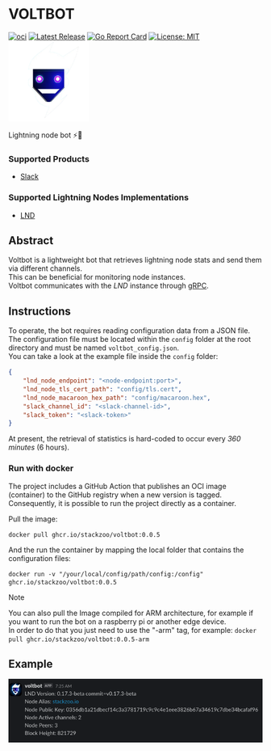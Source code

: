 # VOLTBOT
[![oci](https://github.com/stackzoo/voltbot/actions/workflows/oci.yaml/badge.svg)](https://github.com/stackzoo/voltbot/actions/workflows/oci.yaml)
[![Latest Release](https://img.shields.io/github/release/stackzoo/voltbot.svg)](https://github.com/stackzoo/voltbot/releases/latest)
[![Go Report Card](https://goreportcard.com/badge/github.com/stackzoo/voltbot)](https://goreportcard.com/report/github.com/stackzoo/voltbot)
[![License: MIT](https://img.shields.io/badge/License-MIT-yellow.svg)](https://opensource.org/licenses/MIT)  
<img src="images/voltbot-logo-nobg.png" alt="logo" width="160"/>

Lightning node bot ⚡🤖

### Supported Products

- [Slack](https://slack.com/)

### Supported Lightning Nodes Implementations

- [LND](https://github.com/lightningnetwork/lnd)

## Abstract
Voltbot is a lightweight bot that retrieves lightning node stats and send them via different channels.  
This can be beneficial for monitoring node instances.  
Voltbot communicates with the *LND* instance through [gRPC](https://grpc.io/).  



## Instructions

To operate, the bot requires reading configuration data from a JSON file.  
The configuration file must be located within the `config` folder at the root directory and must be named `voltbot_config.json`.  
You can take a look at the example file inside the `config` folder:  
```json
{
    "lnd_node_endpoint": "<node-endpoint:port>",
    "lnd_node_tls_cert_path": "config/tls.cert",
    "lnd_node_macaroon_hex_path": "config/macaroon.hex",
    "slack_channel_id": "<slack-channel-id>",
    "slack_token": "<slack-token>"
}
```  
At present, the retrieval of statistics is hard-coded to occur every *360 minutes* (6 hours).  

### Run with docker
The project includes a GitHub Action that publishes an OCI image (container) to the GitHub registry when a new version is tagged.  
Consequently, it is possible to run the project directly as a container.  
  
  
Pull the image:  
```console
docker pull ghcr.io/stackzoo/voltbot:0.0.5
```  
And the run the container by mapping the local folder that contains the configuration files:  
```console
docker run -v "/your/local/config/path/config:/config" ghcr.io/stackzoo/voltbot:0.0.5
```  

>[!Note]
> You can also pull the Image compiled for ARM architecture, for example if you want to run the bot on a raspberry pi or another edge device.  
> In order to do that you just need to use the "-arm" tag, for example: `docker pull ghcr.io/stackzoo/voltbot:0.0.5-arm`


## Example

<img src="images/slack-message.png" alt="logo" width="900"/>


